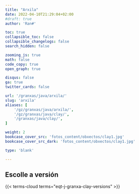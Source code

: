 ```yaml
---
title: "Arxila"
date: 2022-04-10T21:29:04+02:00
#draft: true
author: 'Ran#'

toc: true
collapsible_toc: false
collapsible_changelogs: false
search_hidden: false

zooming_js: true
math: false
code_copy: true
open_graph: true

disqus: false
ga: true
twitter_cards: false

url: '/granxas/java/arxila/'
slug: 'arxila'
aliases: [
    '/gz/granxas/java/arxila/',
    '/gz/granxas/java/clay/',
    '/granxas/java/clay/',
]

weight: 2
bookcase_cover_src: 'fotos_content/obxectos/clay1.jpg'
bookcase_cover_src_dark: 'fotos_content/obxectos/clay1.jpg'

type: 'blank'

---
```


## Escolle a versión

{{< terms-cloud terms="eqt-j-granxa-clay-versions" >}}
